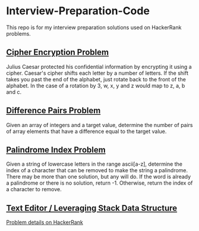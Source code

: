 # Interview-Preparation-Code

This repo is for my interview preparation solutions used on HackerRank problems.

## [Cipher Encryption Problem](cipher.ipynb)

Julius Caesar protected his confidential information by encrypting it using a cipher. Caesar's cipher shifts each letter by a number of letters. If the shift takes you past the end of the alphabet, just rotate back to the front of the alphabet. In the case of a rotation by 3, w, x, y and z would map to z, a, b and c.

## [Difference Pairs Problem](pairs.py)

Given an array of integers and a target value, determine the number of pairs of array elements that have a difference equal to the target value.

## [Palindrome Index Problem](pairs.py)

Given a string of lowercase letters in the range ascii[a-z], determine the index of a character that can be removed to make the string a palindrome. There may be more than one solution, but any will do. If the word is already a palindrome or there is no solution, return -1. Otherwise, return the index of a character to remove.

## [Text Editor / Leveraging Stack Data Structure](text_editor.py)

[Problem details on HackerRank](https://www.hackerrank.com/challenges/simple-text-editor/problem)
